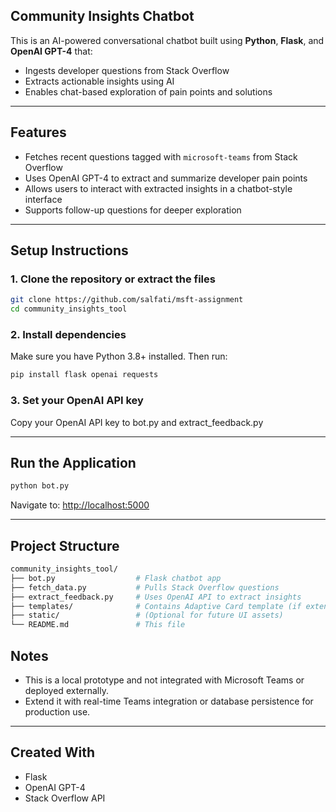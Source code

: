 ## Community Insights Chatbot

This is an AI-powered conversational chatbot built using **Python**, **Flask**, and **OpenAI GPT-4** that:
- Ingests developer questions from Stack Overflow
- Extracts actionable insights using AI
- Enables chat-based exploration of pain points and solutions

---

## Features

- Fetches recent questions tagged with `microsoft-teams` from Stack Overflow
- Uses OpenAI GPT-4 to extract and summarize developer pain points
- Allows users to interact with extracted insights in a chatbot-style interface
- Supports follow-up questions for deeper exploration

---

## Setup Instructions

### 1. Clone the repository or extract the files

```bash
git clone https://github.com/salfati/msft-assignment
cd community_insights_tool
```

### 2. Install dependencies

Make sure you have Python 3.8+ installed. Then run:

```bash
pip install flask openai requests
```

### 3. Set your OpenAI API key

Copy your OpenAI API key to bot.py and extract_feedback.py


---

## Run the Application

```bash
python bot.py
```

Navigate to: [http://localhost:5000](http://localhost:5000)

---

## Project Structure

```bash
community_insights_tool/
├── bot.py                  # Flask chatbot app
├── fetch_data.py           # Pulls Stack Overflow questions
├── extract_feedback.py     # Uses OpenAI API to extract insights
├── templates/              # Contains Adaptive Card template (if extended)
├── static/                 # (Optional for future UI assets)
└── README.md               # This file
```


## Notes

- This is a local prototype and not integrated with Microsoft Teams or deployed externally.
- Extend it with real-time Teams integration or database persistence for production use.

---

## Created With

- Flask
- OpenAI GPT-4
- Stack Overflow API

